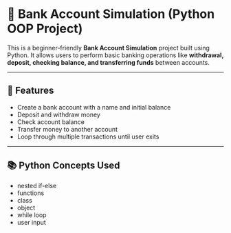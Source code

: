 # 🏦 Bank Account Simulation (Python OOP Project)

This is a beginner-friendly **Bank Account Simulation** project built using Python. It allows users to perform basic banking operations like **withdrawal, deposit, checking balance, and transferring funds** between accounts.

---

## 🚀 Features

- Create a bank account with a name and initial balance
- Deposit and withdraw money
- Check account balance
- Transfer money to another account
- Loop through multiple transactions until user exits

---

## 📚 Python Concepts Used
- nested if-else
- functions
- class
- object
- while loop
- user input
